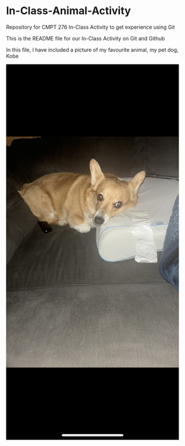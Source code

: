 # In-Class-Animal-Activity
Repository for CMPT 276 In-Class Activity to get experience using Git

This is the README file for our In-Class Activity on Git and Github

In this file, I have included a picture of my favourite animal, my pet dog, Kobe

![My pet Corgi named Kobe](KobeCorgi.png)